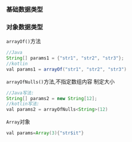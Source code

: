 ### 基础数据类型




### 对象数据类型
`arrayOf()`方法
```java
//Java
String[] params1 = {"str1", "str2", "str3"};
//kotlin
val params1 = arrayOf("str1", "str2", "str3")
```
`arrayOfNulls()`方法,不指定数组内容 制定大小
```Java
//Java写法:
String[] params2 = new String[12];
//kotlin写法:
val params2 = arrayOfNulls<String>(12)
```
`Array`对象
```Java
val params=Array(3){"str$it"}
```
